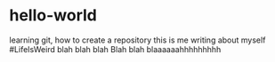 # hello-world
learning git, how to create a repository
this is me writing about myself #LifeIsWeird
blah blah blah 
Blah blah blaaaaaahhhhhhhhh
